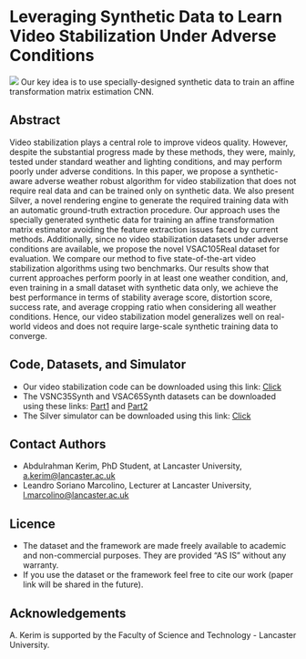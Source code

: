 # Leveraging Synthetic Data to Learn Video Stabilization Under Adverse Conditions


<img src='https://github.com/A-Kerim/Leveraging-Synthetic-Data-to-Learn-Video-Stabilization-Under-Adverse-Conditions/blob/3b137bb787e74e5a81e377918b96559e4a3c1130/imgs/introduction.png'>
Our key idea is to use specially-designed synthetic data to train an affine transformation
matrix estimation CNN.

## Abstract
Video stabilization plays a central role to improve videos quality. However, despite
the substantial progress made by these methods, they were, mainly, tested under
standard weather and lighting conditions, and may perform poorly under adverse
conditions. In this paper, we propose a synthetic-aware adverse weather robust
algorithm for video stabilization that does not require real data and can be
trained only on synthetic data. We also present Silver, a novel rendering engine
to generate the required training data with an automatic ground-truth extraction
procedure. Our approach uses the specially generated synthetic data for training an
affine transformation matrix estimator avoiding the feature extraction issues faced by
current methods. Additionally, since no video stabilization datasets under adverse
conditions are available, we propose the novel VSAC105Real dataset for evaluation.
We compare our method to five state-of-the-art video stabilization algorithms using
two benchmarks. Our results show that current approaches perform poorly in at least
one weather condition, and, even training in a small dataset with synthetic data only,
we achieve the best performance in terms of stability average score, distortion score,
success rate, and average cropping ratio when considering all weather conditions.
Hence, our video stabilization model generalizes well on real-world videos and does
not require large-scale synthetic training data to converge.


## Code, Datasets, and Simulator
* Our video stabilization code can be downloaded using this link: [Click](https://livelancsac-my.sharepoint.com/:u:/g/personal/kerim_lancaster_ac_uk/EZv0pwUMO0tMnrhSdei63E0BfxG3rApSkRxL29KGkkXxRA?e=7qCYqi)
* The VSNC35Synth and VSAC65Synth datasets can be downloaded using these links: [Part1](https://drive.google.com/file/d/15IX81jZuYrswblobBxx9EF378BESngWb/view?usp=sharing) and [Part2](https://drive.google.com/file/d/1FMpiJUABFNzMv_C3ef9pK31V-__OPlcx/view?usp=sharing)
* The Silver simulator can be downloaded using this link: [Click](https://livelancsac-my.sharepoint.com/:u:/g/personal/kerim_lancaster_ac_uk/EXmc7xfRKzVJj5Ix8P2AmZQB5KE4QcomfryRqGdlSfQxuw)

## Contact Authors
* Abdulrahman Kerim, PhD Student, at Lancaster University, a.kerim@lancaster.ac.uk
* Leandro Soriano Marcolino, Lecturer at Lancaster University, l.marcolino@lancaster.ac.uk

## Licence
* The dataset and the framework are made freely available to academic and non-commercial purposes. They are provided “AS IS” without any warranty.   
* If you use the dataset or the framework feel free to cite our work (paper link will be shared in the future).

## Acknowledgements
A. Kerim is supported by the Faculty of Science and Technology - Lancaster University.
